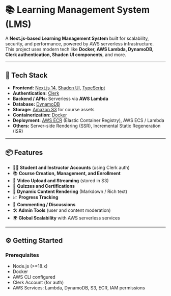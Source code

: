# 📚 Learning Management System (LMS)

A **Next.js-based Learning Management System** built for scalability, security, and performance, powered by AWS serverless infrastructure.  
This project uses modern tech like **Docker, AWS Lambda, DynamoDB, Clerk authentication, Shadcn UI components**, and more.

---

## 🚀 Tech Stack

- **Frontend:** [Next.js 14](https://nextjs.org/), [Shadcn UI](https://ui.shadcn.dev/), [TypeScript](https://www.typescriptlang.org/)
- **Authentication:** [Clerk](https://clerk.dev/)
- **Backend / APIs:** Serverless via **AWS Lambda**
- **Database:** [DynamoDB](https://aws.amazon.com/dynamodb/)
- **Storage:** [Amazon S3](https://aws.amazon.com/s3/) for course assets
- **Containerization:** [Docker](https://www.docker.com/)
- **Deployment:** [AWS ECR](https://aws.amazon.com/ecr/) (Elastic Container Registry), AWS ECS / Lambda
- **Others:** Server-side Rendering (SSR), Incremental Static Regeneration (ISR)

---

## 📦 Features

- 🧑‍🎓 **Student and Instructor Accounts** (using Clerk auth)
- 📚 **Course Creation, Management, and Enrollment**
- 🎥 **Video Upload and Streaming** (stored in S3)
- 📜 **Quizzes and Certifications**
- 🧩 **Dynamic Content Rendering** (Markdown / Rich text)
- 📈 **Progress Tracking**
- 💬 **Commenting / Discussions**
- 🛠️ **Admin Tools** (user and content moderation)
- 🌍 **Global Scalability** with AWS serverless services

---

## ⚙️ Getting Started

### Prerequisites

- Node.js (>=18.x)
- Docker
- AWS CLI configured
- Clerk Account (for auth)
- AWS Services: Lambda, DynamoDB, S3, ECR, IAM permissions

